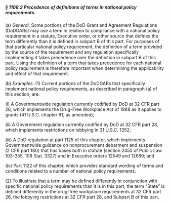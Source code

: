 ##### § 1108.2 Precedence of definitions of terms in national policy requirements. #####

(a) *General.* Some portions of the DoD Grant and Agreement Regulations (DoDGARs) may use a term in relation to compliance with a national policy requirement in a statute, Executive order, or other source that defines the term differently than it is defined in subpart B of this part. For purposes of that particular national policy requirement, the definition of a term provided by the source of the requirement and any regulation specifically implementing it takes precedence over the definition in subpart B of this part. Using the definition of a term that takes precedence for each national policy requirement is therefore important when determining the applicability and effect of that requirement.

(b) *Examples.* (1) Current portions of the DoDGARs that specifically implement national policy requirements, as described in paragraph (a) of this section, are:

(i) A Governmentwide regulation currently codified by DoD at 32 CFR part 26, which implements the Drug-Free Workplace Act of 1988 as it applies to grants (41 U.S.C. chapter 81, as amended);

(ii) A Government regulation currently codified by DoD at 32 CFR part 28, which implements restrictions on lobbying in 31 U.S.C. 1352;

(iii) A DoD regulation at part 1125 of this chapter, which implements Governmentwide guidance on nonprocurement debarment and suspension (2 CFR part 180) that has bases both in statute (section 2455 of Public Law 103-355, 108 Stat. 3327) and in Executive orders 12549 and 12689; and

(iv) Part 1122 of this chapter, which provides standard wording of terms and conditions related to a number of national policy requirements.

(2) To illustrate that a term may be defined differently in conjunction with specific national policy requirements than it is in this part, the term “State” is defined differently in the drug-free workplace requirements at 32 CFR part 26, the lobbying restrictions at 32 CFR part 28, and Subpart B of this part.